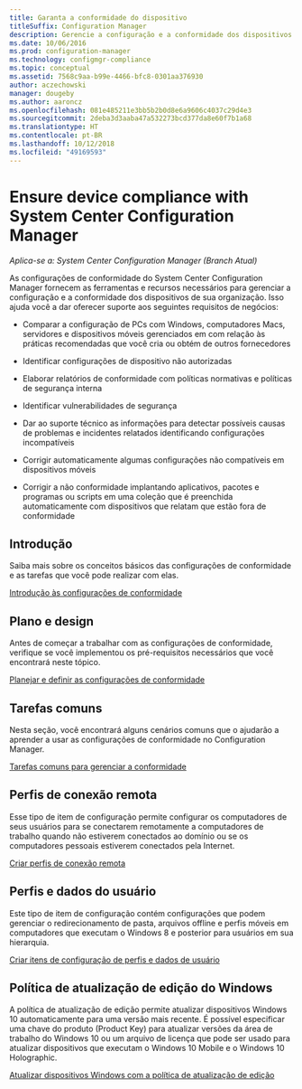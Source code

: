 ```yaml
---
title: Garanta a conformidade do dispositivo
titleSuffix: Configuration Manager
description: Gerencie a configuração e a conformidade dos dispositivos de sua organização usando o System Center Configuration Manager.
ms.date: 10/06/2016
ms.prod: configuration-manager
ms.technology: configmgr-compliance
ms.topic: conceptual
ms.assetid: 7568c9aa-b99e-4466-bfc8-0301aa376930
author: aczechowski
manager: dougeby
ms.author: aaroncz
ms.openlocfilehash: 081e485211e3bb5b2b0d8e6a9606c4037c29d4e3
ms.sourcegitcommit: 2deba3d3aaba47a532273bcd377da8e60f7b1a68
ms.translationtype: HT
ms.contentlocale: pt-BR
ms.lasthandoff: 10/12/2018
ms.locfileid: "49169593"
---
```

# <a name="ensure-device-compliance-with-system-center-configuration-manager"></a>Ensure device compliance with System Center Configuration Manager

*Aplica-se a: System Center Configuration Manager (Branch Atual)*

As configurações de conformidade do System Center Configuration Manager fornecem as ferramentas e recursos necessários para gerenciar a configuração e a conformidade dos dispositivos de sua organização. Isso ajuda você a dar oferecer suporte aos seguintes requisitos de negócios:  

-   Comparar a configuração de PCs com Windows, computadores Macs, servidores e dispositivos móveis gerenciados em com relação às práticas recomendadas que você cria ou obtém de outros fornecedores  

-   Identificar configurações de dispositivo não autorizadas  

-   Elaborar relatórios de conformidade com políticas normativas e políticas de segurança interna  

-   Identificar vulnerabilidades de segurança  

-   Dar ao suporte técnico as informações para detectar possíveis causas de problemas e incidentes relatados identificando configurações incompatíveis  

-   Corrigir automaticamente algumas configurações não compatíveis em dispositivos móveis  

-   Corrigir a não conformidade implantando aplicativos, pacotes e programas ou scripts em uma coleção que é preenchida automaticamente com dispositivos que relatam que estão fora de conformidade  


## <a name="get-started"></a>Introdução  
 Saiba mais sobre os conceitos básicos das configurações de conformidade e as tarefas que você pode realizar com elas.  

 [Introdução às configurações de conformidade](../../compliance/get-started/get-started-with-compliance-settings.md)  

## <a name="plan-and-design"></a>Plano e design  
 Antes de começar a trabalhar com as configurações de conformidade, verifique se você implementou os pré-requisitos necessários que você encontrará neste tópico.  

 [Planejar e definir as configurações de conformidade](../../compliance/plan-design/plan-for-and-configure-compliance-settings.md)  

## <a name="common-tasks"></a>Tarefas comuns  
 Nesta seção, você encontrará alguns cenários comuns que o ajudarão a aprender a usar as configurações de conformidade no Configuration Manager.  

 [Tarefas comuns para gerenciar a conformidade](../../compliance/plan-design/common-tasks-for-managing-compliance.md)  

## <a name="remote-connection-profiles"></a>Perfis de conexão remota  
 Esse tipo de item de configuração permite configurar os computadores de seus usuários para se conectarem remotamente a computadores de trabalho quando não estiverem conectados ao domínio ou se os computadores pessoais estiverem conectados pela Internet.  

 [Criar perfis de conexão remota](/sccm/compliance/deploy-use/create-remote-connection-profiles)  

## <a name="user-data-and-profiles"></a>Perfis e dados do usuário  
 Este tipo de item de configuração contém configurações que podem gerenciar o redirecionamento de pasta, arquivos offline e perfis móveis em computadores que executam o Windows 8 e posterior para usuários em sua hierarquia.  

 [Criar itens de configuração de perfis e dados de usuário](/sccm/compliance/deploy-use/create-user-data-and-profiles-configuration-items)  

## <a name="windows-edition-upgrade-policy"></a>Política de atualização de edição do Windows  
 A política de atualização de edição permite atualizar dispositivos Windows 10 automaticamente para uma versão mais recente. É possível especificar uma chave do produto (Product Key) para atualizar versões da área de trabalho do Windows 10 ou um arquivo de licença que pode ser usado para atualizar dispositivos que executam o Windows 10 Mobile e o Windows 10 Holographic.  

 [Atualizar dispositivos Windows com a política de atualização de edição](/sccm/compliance/deploy-use/upgrade-windows-version)  
